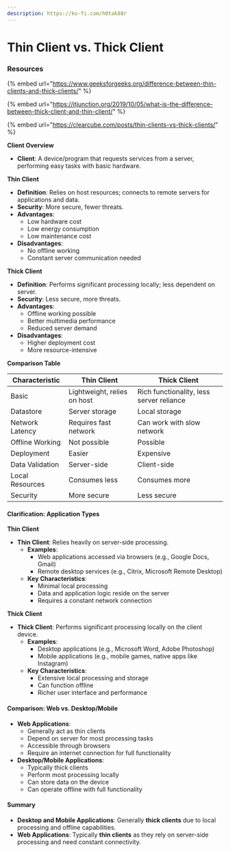 ```yaml
---
description: https://ko-fi.com/h0tak88r
---
```


# Thin Client vs. Thick Client

### Resources

{% embed url="https://www.geeksforgeeks.org/difference-between-thin-clients-and-thick-clients/" %}

{% embed url="https://itjunction.org/2019/10/05/what-is-the-difference-between-thick-client-and-thin-client/" %}

{% embed url="https://clearcube.com/posts/thin-clients-vs-thick-clients/" %}

**Client Overview**

* **Client**: A device/program that requests services from a server, performing easy tasks with basic hardware.

**Thin Client**

* **Definition**: Relies on host resources; connects to remote servers for applications and data.
* **Security**: More secure, fewer threats.
* **Advantages**:
  * Low hardware cost
  * Low energy consumption
  * Low maintenance cost
* **Disadvantages**:
  * No offline working
  * Constant server communication needed

**Thick Client**

* **Definition**: Performs significant processing locally; less dependent on server.
* **Security**: Less secure, more threats.
* **Advantages**:
  * Offline working possible
  * Better multimedia performance
  * Reduced server demand
* **Disadvantages**:
  * Higher deployment cost
  * More resource-intensive

**Comparison Table**

| Characteristic  | Thin Client                 | Thick Client                             |
| --------------- | --------------------------- | ---------------------------------------- |
| Basic           | Lightweight, relies on host | Rich functionality, less server reliance |
| Datastore       | Server storage              | Local storage                            |
| Network Latency | Requires fast network       | Can work with slow network               |
| Offline Working | Not possible                | Possible                                 |
| Deployment      | Easier                      | Expensive                                |
| Data Validation | Server-side                 | Client-side                              |
| Local Resources | Consumes less               | Consumes more                            |
| Security        | More secure                 | Less secure                              |

#### Clarification: Application Types

**Thin Client**

* **Thin Client**: Relies heavily on server-side processing.
  * **Examples**:
    * Web applications accessed via browsers (e.g., Google Docs, Gmail)
    * Remote desktop services (e.g., Citrix, Microsoft Remote Desktop)
  * **Key Characteristics**:
    * Minimal local processing
    * Data and application logic reside on the server
    * Requires a constant network connection

**Thick Client**

* **Thick Client**: Performs significant processing locally on the client device.
  * **Examples**:
    * Desktop applications (e.g., Microsoft Word, Adobe Photoshop)
    * Mobile applications (e.g., mobile games, native apps like Instagram)
  * **Key Characteristics**:
    * Extensive local processing and storage
    * Can function offline
    * Richer user interface and performance

#### Comparison: Web vs. Desktop/Mobile

* **Web Applications**:
  * Generally act as thin clients
  * Depend on server for most processing tasks
  * Accessible through browsers
  * Require an internet connection for full functionality
* **Desktop/Mobile Applications**:
  * Typically thick clients
  * Perform most processing locally
  * Can store data on the device
  * Can operate offline with full functionality

#### Summary

* **Desktop and Mobile Applications**: Generally **thick clients** due to local processing and offline capabilities.
* **Web Applications**: Typically **thin clients** as they rely on server-side processing and need constant connectivity.
